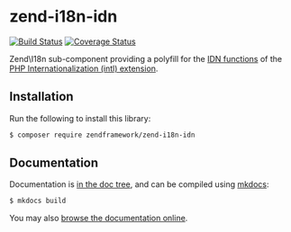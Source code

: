 # zend-i18n-idn

[![Build Status](https://secure.travis-ci.org/zendframework/zend-i18n-idn.svg?branch=master)](https://secure.travis-ci.org/zendframework/zend-i18n-idn)
[![Coverage Status](https://coveralls.io/repos/github/zendframework/zend-i18n-idn/badge.svg?branch=master)](https://coveralls.io/github/zendframework/zend-i18n-idn?branch=master)

Zend\I18n sub-component providing a polyfill for the [IDN functions](http://php.net/manual/en/ref.intl.idn.php) of the [PHP Internationalization (intl) extension](http://php.net/manual/en/book.intl.php). 

## Installation

Run the following to install this library:

```bash
$ composer require zendframework/zend-i18n-idn
```

## Documentation

Documentation is [in the doc tree](docs/book/), and can be compiled using [mkdocs](http://www.mkdocs.org):

```bash
$ mkdocs build
```

You may also [browse the documentation online](https://docs.zendframework.com/zend-i18n-idn/).
